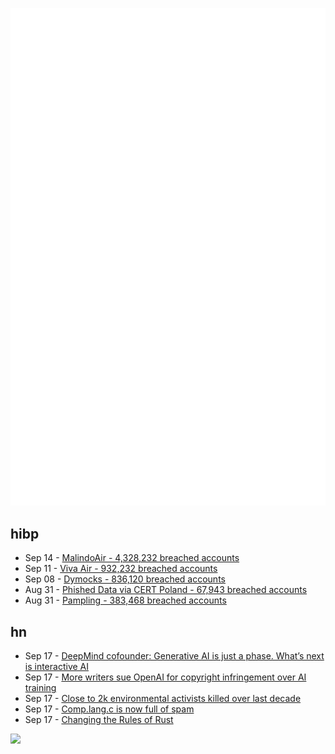 ![Metrics](https://raw.githubusercontent.com/phixion/phixion/master/metrics.svg)

## hibp

<!--
for https://github.com/phixion/phixion/blob/main/.github/workflows/feeds.yml
-->
<!--START_SECTION:haveibeenpwnd-->
- Sep 14 - [MalindoAir - 4,328,232 breached accounts](https://haveibeenpwned.com/PwnedWebsites#MalindoAir)
- Sep 11 - [Viva Air - 932,232 breached accounts](https://haveibeenpwned.com/PwnedWebsites#VivaAir)
- Sep 08 - [Dymocks - 836,120 breached accounts](https://haveibeenpwned.com/PwnedWebsites#Dymocks)
- Aug 31 - [Phished Data via CERT Poland - 67,943 breached accounts](https://haveibeenpwned.com/PwnedWebsites#CERTPolandPhish)
- Aug 31 - [Pampling - 383,468 breached accounts](https://haveibeenpwned.com/PwnedWebsites#Pampling)
<!--END_SECTION:haveibeenpwnd-->

## hn

<!--
for https://github.com/phixion/phixion/blob/main/.github/workflows/feeds.yml
-->
<!--START_SECTION:hn-->
- Sep 17 - [DeepMind cofounder: Generative AI is just a phase. What’s next is interactive AI](https://www.technologyreview.com/2023/09/15/1079624/deepmind-inflection-generative-ai-whats-next-mustafa-suleyman/)
- Sep 17 - [More writers sue OpenAI for copyright infringement over AI training](https://www.reuters.com/technology/more-writers-sue-openai-copyright-infringement-over-ai-training-2023-09-11/)
- Sep 17 - [Close to 2k environmental activists killed over last decade](https://e360.yale.edu/digest/environmental-defenders-murdered-2022)
- Sep 17 - [Comp.lang.c is now full of spam](https://groups.google.com/g/comp.lang.c)
- Sep 17 - [Changing the Rules of Rust](https://without.boats/blog/changing-the-rules-of-rust/)
<!--END_SECTION:hn-->

<!--
for https://yhype.me
-->
![](https://hit.yhype.me/github/profile?user_id=13013670)
